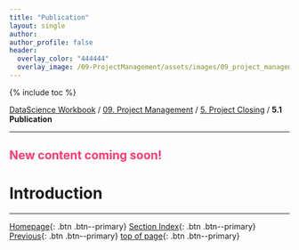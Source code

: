 ```yaml
---
title: "Publication"
layout: single
author:
author_profile: false
header:
  overlay_color: "444444"
  overlay_image: /09-ProjectManagement/assets/images/09_project_management_banner.png
---
```


{% include toc %}

[DataScience Workbook](https://datascience.101workbook.org/) / [09. Project Management](../00-ProjectManagement-LandingPage.md) / [5. Project Closing](01-project-closing) / **5.1 Publication**

---


## <span style="color: #ff3870;">New content coming soon!</span>

# Introduction




<!--
___
# Further Reading
* [2. Other tutorials from this section]()

* [3. next section]()
-->
___

<!--
update navigation links below
-->

[Homepage](../../index.md){: .btn  .btn--primary}
[Section Index](../00-ProjectManagement-LandingPage){: .btn  .btn--primary}
[Previous](01-project-closing){: .btn  .btn--primary}
[top of page](#introduction){: .btn  .btn--primary}

